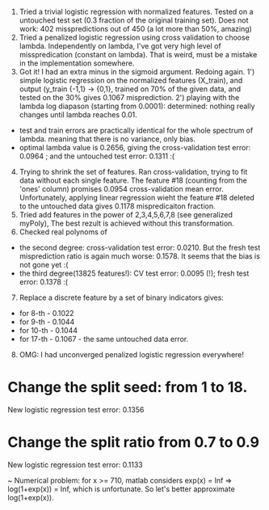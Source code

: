 1) Tried a trivial logistic regression with normalized features. Tested on a untouched test set (0.3 fraction of the original training set). Does not work: 402 misspredictions out of 450 (a lot more than 50%, amazing)
2) Tried a penalized logistic regression using cross validation to choose lambda. Independently on lambda, I've got very high level of misspredication (constant on lambda). That is weird, must be a mistake in the implementation somewhere.
3) Got it! I had an extra minus in the sigmoid argument. Redoing again.
1') simple logistic regression on the normalized features (X_train), and output (y_train {-1,1} -> {0,1}, trained on 70% of the given  data, and tested on the 30% gives 0.1067 misprediction.
2') playing with the lambda log diapason (starting from 0.0001): determined: nothing really changes until lambda reaches 0.01.
 - test and train errors are practically identical for the whole spectrum of lambda. meaning that there is no variance, only bias.
 - optimal lambda value is 0.2656, giving the cross-validation test error: 0.0964 ; and the untouched test error: 0.1311 :(
4) Trying to shrink the set of features. Ran cross-validation, trying to fit data without each single feature. The feature #18 (counting from the 'ones' column) promises 0.0954 cross-validation mean error. Unfortunately, applying linear regression wieht the feature #18 deleted to the untouched data gives 0.1178 mispredicaiton fraction.
5) Tried add features in the power of 2,3,4,5,6,7,8 (see generalized myPoly), The best rezult is achieved without this transformation.
6) Checked real polynoms of 
 - the second degree: cross-validation test error: 0.0210. But the fresh test misprediction ratio is again much worse: 0.1578. It seems that the bias is not gone yet :(
 - the third degree(13825 features!): CV test error: 0.0095 (!); fresh test error: 0.1378 :(
7) Replace a discrete feature by a set of binary indicators gives:
 - for 8-th - 0.1022
 - for 9-th - 0.1044
 - for 10-th - 0.1044
 - for 17-th - 0.1067 - the same untouched data error.
8) OMG: I had unconverged penalized logistic regression everywhere!

# Change the split seed: from 1 to 18.
New logistic regression test error: 0.1356

# Change the split ratio from 0.7 to 0.9
New logistic regression test error: 0.1133

~ Numerical problem: for x >= 710, matlab considers exp(x) = Inf => log(1+exp(x)) = Inf, which is unfortunate. So let's better approximate log(1+exp(x)).